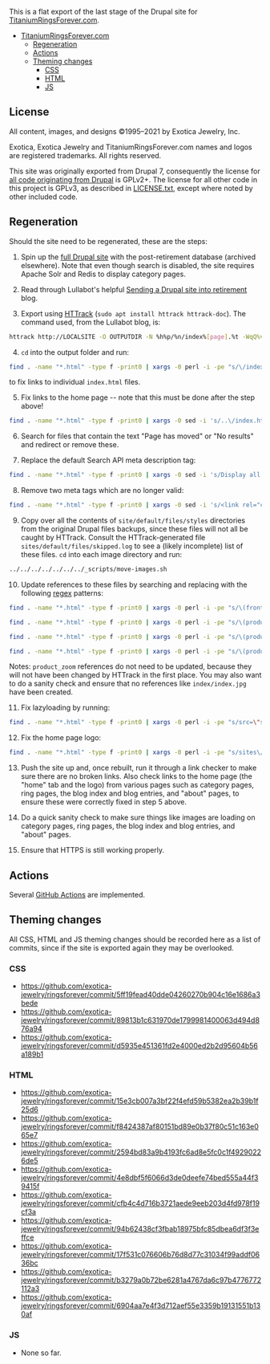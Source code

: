 This is a flat export of the last stage of the Drupal site for
[TitaniumRingsForever.com](https://titaniumringsforever.com).

<!-- The following section, from "ts" to "te", is an automatically-generated
  table of contents, updated whenever this file changes. Do not edit within
  this section. -->

<!--ts-->
   * [TitaniumRingsForever.com](#titaniumringsforevercom)
      * [Regeneration](#regeneration)
      * [Actions](#actions)
      * [Theming changes](#theming-changes)
         * [CSS](#css)
         * [HTML](#html)
         * [JS](#js)

<!-- Added by: runner, at: Thu Jan 14 03:48:41 UTC 2021 -->

<!--te-->

## License

All content, images, and designs ©1995–2021 by Exotica Jewelry, Inc.

Exotica, Exotica Jewelry and TitaniumRingsForever.com names and logos are
registered trademarks. All rights reserved.

This site was originally exported from Drupal 7, consequently the license for
[all code originating from Drupal](https://www.drupal.org/about/licensing) is
GPLv2+. The license for all other code in this project is GPLv3, as described
in [LICENSE.txt](LICENSE.txt), except where noted by other included code.

## Regeneration

Should the site need to be regenerated, these are the steps:

1. Spin up the [full Drupal
site](https://github.com/exotica-jewelry/archived-ringsforever-pantheon) with
the post-retirement database (archived elsewhere). Note that even though search
is disabled, the site requires Apache Solr and Redis to display category pages.

2. Read through Lullabot's helpful [Sending a Drupal site into
retirement](https://www.lullabot.com/articles/sending-drupal-site-retirement-using-httrack)
blog.

3. Export using [HTTrack](https://www.httrack.com)
(`sudo apt install httrack httrack-doc`). The command used, from the Lullabot
blog, is:

```sh
httrack http://LOCALSITE -O OUTPUTDIR -N %h%p/%n/index%[page].%t -WqQ%v -s0 -%F ""
```

4. `cd` into the output folder and run:

```sh
find . -name "*.html" -type f -print0 | xargs -0 perl -i -pe "s/\/index.html/\//g"
```

to fix links to individual `index.html` files.

5. Fix links to the home page -- note that this must be done after the step
above!

```sh
find . -name "*.html" -type f -print0 | xargs -0 sed -i 's/..\/index.html/\//g' && find . -name "*.html" -type f -print0 | xargs -0 sed -i 's/..\/..\/index.html/\//g' && find . -name "*.html" -type f -print0 | xargs -0 sed -i 's/..\/..\/..\/index.html/\//g'
```

6. Search for files that contain the text "Page has moved" or "No results" and
redirect or remove these.

7. Replace the default Search API meta description tag:

```sh
find . -name "*.html" -type f -print0 | xargs -0 sed -i 's/Display all the products that are available, using Search API/Our catalog of handcrafted titanium wedding rings./g'
```

8. Remove two meta tags which are no longer valid:

```sh
find . -name "*.html" -type f -print0 | xargs -0 sed -i 's/<link rel="canonical" href="index.html" \/>//g' && find . -name "*.html" -type f -print0 | xargs -0 sed -i 's/<link rel="shortlink" href="index.html" \/>//g'
```

9. Copy over all the contents of `site/default/files/styles` directories from
the original Drupal files backups, since these files will not all be caught by
HTTrack. Consult the HTTrack-generated file `sites/default/files/skipped.log` to
see a (likely incomplete) list of these files. `cd` into each image directory
and run:

```sh
../../../../../../../_scripts/move-images.sh
```

10. Update references to these files by searching and replacing with the
following [regex](https://regex101.com/) patterns:

```sh
find . -name "*.html" -type f -print0 | xargs -0 perl -i -pe "s/\(frontpage_block\)\/public\/rings\/\([^\/]*?\)\.jpg/$1\/public\/rings\/$2\/index\.jpg/g"
```

```sh
find . -name "*.html" -type f -print0 | xargs -0 perl -i -pe "s/\(product_full\)\/public\/rings\/\([^\/]*?\)\.jpg/$1\/public\/rings\/$2\/index\.jpg/g"
```

```sh
find . -name "*.html" -type f -print0 | xargs -0 perl -i -pe "s/\(product_medium\)\/public\/rings\/\([^\/]*?\)\.jpg/$1\/public\/rings\/$2\/index\.jpg/g"
```

```sh
find . -name "*.html" -type f -print0 | xargs -0 perl -i -pe "s/\(product_thumbnail\)\/public\/rings\/\([^\/]*?\)\.jpg/$1\/public\/rings\/$2\/index\.jpg/g"
```

Notes: `product_zoom` references do not need to be updated, because they will
not have been changed by HTTrack in the first place. You may also want to do a
sanity check and ensure that no references like `index/index.jpg` have been
created.

11. Fix lazyloading by running:

```sh
find . -name "*.html" -type f -print0 | xargs -0 perl -i -pe "s/src=\"sites\/all\/themes\/lazyloader-image-placeholder\/\"/src=\"data:image\/gif;base64,R0lGODlhAQABAIAAAAAAAP\/\/\/yH5BAEAAAAALAAAAAABAAEAAAIBRAA7\"/g" && find . -name "*.html" -type f -print0 | xargs -0 perl -i -pe "s/src=\"\.\.\/sites\/all\/themes\/lazyloader-image-placeholder\/\"/src=\"data:image\/gif;base64,R0lGODlhAQABAIAAAAAAAP\/\/\/yH5BAEAAAAALAAAAAABAAEAAAIBRAA7\"/g" && find . -name "*.html" -type f -print0 | xargs -0 perl -i -pe "s/src=\"\.\.\/\.\.\/sites\/all\/themes\/lazyloader-image-placeholder\/\"/src=\"data:image\/gif;base64,R0lGODlhAQABAIAAAAAAAP\/\/\/yH5BAEAAAAALAAAAAABAAEAAAIBRAA7\"/g" && find . -name "*.html" -type f -print0 | xargs -0 perl -i -pe "s/src=\"\.\.\/\.\.\/\.\.\/sites\/all\/themes\/lazyloader-image-placeholder\/\"/src=\"data:image\/gif;base64,R0lGODlhAQABAIAAAAAAAP\/\/\/yH5BAEAAAAALAAAAAABAAEAAAIBRAA7\"/g" && find . -name "*.html" -type f -print0 | xargs -0 perl -i -pe "s/src=\"\.\.\/\.\.\/\.\.\/\.\.\/sites\/all\/themes\/lazyloader-image-placeholder\/\"/src=\"data:image\/gif;base64,R0lGODlhAQABAIAAAAAAAP\/\/\/yH5BAEAAAAALAAAAAABAAEAAAIBRAA7\"/g"
```

12. Fix the home page logo:

```sh
find . -name "*.html" -type f -print0 | xargs -0 perl -i -pe "s/sites\/default\/files\/exologo2010\.jpg/sites\/default\/files\/exologo2010\/index.jpg/g"
```

13. Push the site up and, once rebuilt, run it through a link checker to make
sure there are no broken links. Also check links to the home page (the "home"
tab and the logo) from various pages such as category pages, ring pages, the
blog index and blog entries, and "about" pages, to ensure these were correctly
fixed in step 5 above.

14. Do a quick sanity check to make sure things like images are loading on
category pages, ring pages, the blog index and blog entries, and "about" pages.

15. Ensure that HTTPS is still working properly.

## Actions

Several [GitHub Actions](https://docs.github.com/en/free-pro-team@latest/actions) are implemented.

## Theming changes

All CSS, HTML and JS theming changes should be recorded here as a list of
commits, since if the site is exported again they may be overlooked.

### CSS
- https://github.com/exotica-jewelry/ringsforever/commit/5ff19fead40dde04260270b904c16e1686a3bede
- https://github.com/exotica-jewelry/ringsforever/commit/89813b1c631970de1799981400063d494d876a94
- https://github.com/exotica-jewelry/ringsforever/commit/d5935e451361fd2e4000ed2b2d95604b56a189b1

### HTML
- https://github.com/exotica-jewelry/ringsforever/commit/15e3cb007a3bf22f4efd59b5382ea2b39b1f25d6
- https://github.com/exotica-jewelry/ringsforever/commit/f8424387af80151bd89e0b37f80c51c163e065e7
- https://github.com/exotica-jewelry/ringsforever/commit/2594bd83a9b4193fc6ad8e5fc0c1f49290226de5
- https://github.com/exotica-jewelry/ringsforever/commit/4e8dbf5f6066d3de0deefe74bed555a44f39415f
- https://github.com/exotica-jewelry/ringsforever/commit/cfb4c4d716b3721aede9eeb203d4fd978f19cf3a
- https://github.com/exotica-jewelry/ringsforever/commit/94b62438cf3fbab18975bfc85dbea6df3f3effce
- https://github.com/exotica-jewelry/ringsforever/commit/17f531c076606b76d8d77c31034f99addf0636bc
- https://github.com/exotica-jewelry/ringsforever/commit/b3279a0b72be6281a4767da6c97b4776772112a3
- https://github.com/exotica-jewelry/ringsforever/commit/6904aa7e4f3d712aef55e3359b19131551b130af

### JS

- None so far.